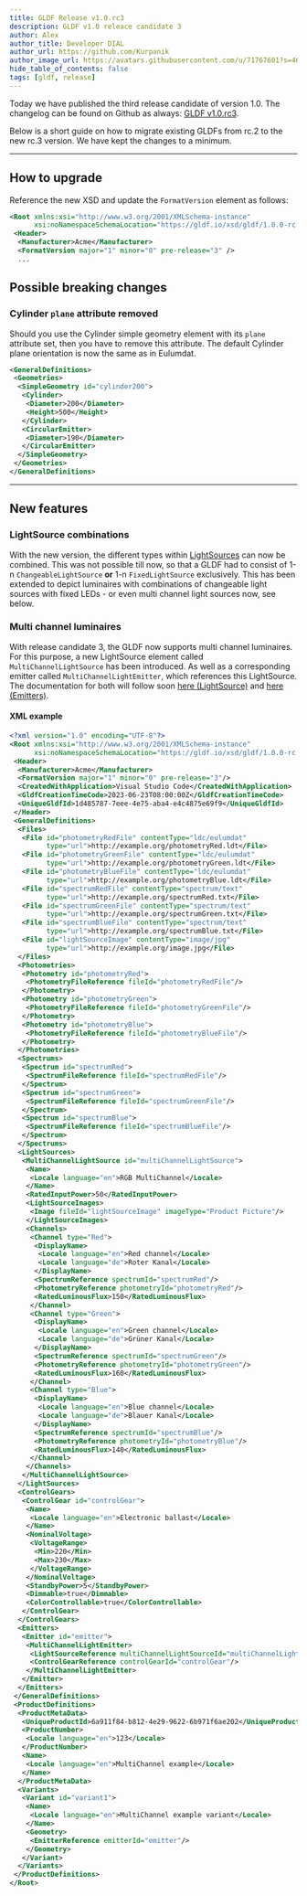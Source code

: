 ```yaml
---
title: GLDF Release v1.0.rc3
description: GLDF v1.0 releace candidate 3
author: Alex
author_title: Developer DIAL
author_url: https://github.com/Kurpanik
author_image_url: https://avatars.githubusercontent.com/u/71767601?s=460
hide_table_of_contents: false
tags: [gldf, release]
---
```



Today we have published the third release candidate of version 1.0. The changelog can be found on Github as always: [GLDF v1.0.rc3](https://github.com/globallightingdata/gldf/releases/tag/v1.0.0-rc.3).

Below is a short guide on how to migrate existing GLDFs from rc.2 to the new rc.3 version. We have kept the changes to a minimum.
<!--truncate-->

---

## How to upgrade

Reference the new XSD and update the `FormatVersion` element as follows:

```xml showLineNumbers {2,5}
<Root xmlns:xsi="http://www.w3.org/2001/XMLSchema-instance" 
      xsi:noNamespaceSchemaLocation="https://gldf.io/xsd/gldf/1.0.0-rc.3/gldf.xsd">
 <Header>
  <Manufacturer>Acme</Manufacturer>
  <FormatVersion major="1" minor="0" pre-release="3" />
  ...
```

## Possible breaking changes

### Cylinder `plane` attribute removed

Should you use the Cylinder simple geometry element with its `plane` attribute set, then you have to remove this attribute. The default Cylinder plane orientation is now the same as in Eulumdat.

```xml showLineNumbers {4}
<GeneralDefinitions>
 <Geometries>
  <SimpleGeometry id="cylinder200">
   <Cylinder>
    <Diameter>200</Diameter>
    <Height>500</Height>
   </Cylinder>
   <CircularEmitter>
    <Diameter>190</Diameter>
   </CircularEmitter>
  </SimpleGeometry>
 </Geometries>  
</GeneralDefinitions>
```

---

## New features

### LightSource combinations

With the new version, the different types within [LightSources](/docs/structure/light-sources) can now be combined. This was not possible till now, so that a GLDF had to consist of 1-n `ChangeableLightSource` **or** 1-n `FixedLightSource` exclusively. This has been extended  to depict luminaires with combinations of changeable light sources with fixed LEDs - or even multi channel light sources now, see below.

### Multi channel luminaires

With release candidate 3, the GLDF now supports multi channel luminaires. For this purpose, a new LightSource element called `MultiChannelLightSource` has been introduced. As well as a corresponding emitter called `MultiChannelLightEmitter`, which references this LightSource. The documentation for both will follow soon [here (LightSource)](/docs/structure/light-sources) and [here (Emitters)](/docs/structure/emitters).

#### XML example

```xml showLineNumbers {51-88,107-112,131}
<?xml version="1.0" encoding="UTF-8"?>
<Root xmlns:xsi="http://www.w3.org/2001/XMLSchema-instance" 
      xsi:noNamespaceSchemaLocation="https://gldf.io/xsd/gldf/1.0.0-rc.3/gldf.xsd">
 <Header>
  <Manufacturer>Acme</Manufacturer>
  <FormatVersion major="1" minor="0" pre-release="3"/>
  <CreatedWithApplication>Visual Studio Code</CreatedWithApplication>
  <GldfCreationTimeCode>2023-06-23T08:00:00Z</GldfCreationTimeCode>
  <UniqueGldfId>1d485787-7eee-4e75-aba4-e4c4875e69f9</UniqueGldfId>
 </Header>
 <GeneralDefinitions>
  <Files>
   <File id="photometryRedFile" contentType="ldc/eulumdat" 
         type="url">http://example.org/photometryRed.ldt</File>
   <File id="photometryGreenFile" contentType="ldc/eulumdat" 
         type="url">http://example.org/photometryGreen.ldt</File>
   <File id="photometryBlueFile" contentType="ldc/eulumdat" 
         type="url">http://example.org/photometryBlue.ldt</File>
   <File id="spectrumRedFile" contentType="spectrum/text" 
         type="url">http://example.org/spectrumRed.txt</File>
   <File id="spectrumGreenFile" contentType="spectrum/text" 
         type="url">http://example.org/spectrumGreen.txt</File>
   <File id="spectrumBlueFile" contentType="spectrum/text" 
         type="url">http://example.org/spectrumBlue.txt</File>
   <File id="lightSourceImage" contentType="image/jpg" 
         type="url">http://example.org/image.jpg</File>
  </Files>
  <Photometries>
   <Photometry id="photometryRed">
    <PhotometryFileReference fileId="photometryRedFile"/>
   </Photometry>
   <Photometry id="photometryGreen">
    <PhotometryFileReference fileId="photometryGreenFile"/>
   </Photometry>
   <Photometry id="photometryBlue">
    <PhotometryFileReference fileId="photometryBlueFile"/>
   </Photometry>
  </Photometries>
  <Spectrums>
   <Spectrum id="spectrumRed">
    <SpectrumFileReference fileId="spectrumRedFile"/>
   </Spectrum>
   <Spectrum id="spectrumGreen">
    <SpectrumFileReference fileId="spectrumGreenFile"/>
   </Spectrum>
   <Spectrum id="spectrumBlue">
    <SpectrumFileReference fileId="spectrumBlueFile"/>
   </Spectrum>
  </Spectrums>
  <LightSources>
   <MultiChannelLightSource id="multiChannelLightSource">
    <Name>
     <Locale language="en">RGB MultiChannel</Locale>
    </Name>
    <RatedInputPower>50</RatedInputPower>
    <LightSourceImages>
     <Image fileId="lightSourceImage" imageType="Product Picture"/>
    </LightSourceImages>
    <Channels>
     <Channel type="Red">
      <DisplayName>
       <Locale language="en">Red channel</Locale>
       <Locale language="de">Roter Kanal</Locale>
      </DisplayName>
      <SpectrumReference spectrumId="spectrumRed"/>
      <PhotometryReference photometryId="photometryRed"/>
      <RatedLuminousFlux>150</RatedLuminousFlux>
     </Channel>
     <Channel type="Green">
      <DisplayName>
       <Locale language="en">Green channel</Locale>
       <Locale language="de">Grüner Kanal</Locale>
      </DisplayName>
      <SpectrumReference spectrumId="spectrumGreen"/>
      <PhotometryReference photometryId="photometryGreen"/>
      <RatedLuminousFlux>160</RatedLuminousFlux>
     </Channel>
     <Channel type="Blue">
      <DisplayName>
       <Locale language="en">Blue channel</Locale>
       <Locale language="de">Blauer Kanal</Locale>
      </DisplayName>
      <SpectrumReference spectrumId="spectrumBlue"/>
      <PhotometryReference photometryId="photometryBlue"/>
      <RatedLuminousFlux>140</RatedLuminousFlux>
     </Channel>
    </Channels>
   </MultiChannelLightSource>
  </LightSources>
  <ControlGears>
   <ControlGear id="controlGear">
    <Name>
     <Locale language="en">Electronic ballast</Locale>
    </Name>
    <NominalVoltage>
     <VoltageRange>
      <Min>220</Min>
      <Max>230</Max>
     </VoltageRange>
    </NominalVoltage>
    <StandbyPower>5</StandbyPower>
    <Dimmable>true</Dimmable>
    <ColorControllable>true</ColorControllable>
   </ControlGear>
  </ControlGears>
  <Emitters>
   <Emitter id="emitter">
    <MultiChannelLightEmitter>
     <LightSourceReference multiChannelLightSourceId="multiChannelLightSource"/>
     <ControlGearReference controlGearId="controlGear"/>
    </MultiChannelLightEmitter>
   </Emitter>
  </Emitters>
 </GeneralDefinitions>
 <ProductDefinitions>
  <ProductMetaData>
   <UniqueProductId>6a911f84-b812-4e29-9622-6b971f6ae202</UniqueProductId>
   <ProductNumber>
    <Locale language="en">123</Locale>
   </ProductNumber>
   <Name>
    <Locale language="en">MultiChannel example</Locale>
   </Name>
  </ProductMetaData>
  <Variants>
   <Variant id="variant1">
    <Name>
     <Locale language="en">MultiChannel example variant</Locale>
    </Name>
    <Geometry>
     <EmitterReference emitterId="emitter"/>
    </Geometry>
   </Variant>
  </Variants>
 </ProductDefinitions>
</Root>
```
